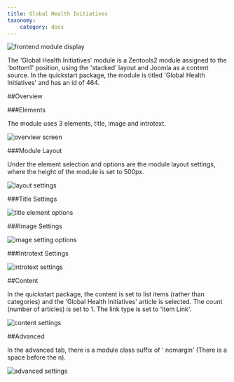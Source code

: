 ```yaml
---
title: Global Health Initiatives
taxonomy:
    category: docs
---
```


![frontend module display](module_overview.png)

The 'Global Health Initiatives' module is a Zentools2 module assigned to the 'bottom1' position, using the 'stacked' layout and Joomla as a content source. In the quickstart package, the module is titled 'Global Health Initiatives' and has an id of 464.

##Overview

###Elements

The module uses 3 elements, title, image and introtext.

![overview screen](zentools_overview.png)

###Module Layout

Under the element selection and options are the module layout settings, where the height of the module is set to 500px.

![layout settings](zentools_module_layout.png) 

###Title Settings

![title element options](zentools_title.png)

###Image Settings

![image setting options](image_settings.png)

###Introtext Settings

![introtext settings](zentools_introtext.png)

##Content

In the quickstart package, the content is set to list items (rather than categories) and the 'Global Health Initiatives' article is selected. The count (number of articles) is set to 1.
The link type is set to 'Item Link'.

![content settings](zentools_content.png)

##Advanced

In the advanced tab, there is a module class suffix of ' nomargin' (There is a space before the n).

![advanced settings](gbh.png)


